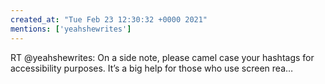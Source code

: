 ```yaml
---
created_at: "Tue Feb 23 12:30:32 +0000 2021"
mentions: ['yeahshewrites']
---
```


RT @yeahshewrites: On a side note, please camel case your hashtags for accessibility purposes. It’s a big help for those who use screen rea…
